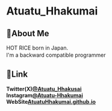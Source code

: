 # Atuatu_Hhakumai  

## 🍚About Me
HOT RICE born in Japan.  
I'm a backward compatible programmer　　
  
## 🔗Link
**Twitter(X)[@Atuatu_Hhakusai](https://twitter.com/Atuatu_Hhakusai)**  
**Instagram[@Atuatu-Hhakumai](https://www.instagram.com/atuatu.hhakumai/)**  
**WebSite[AtuatuHhakumai.github.io](https://www.atuatu-hhakumai.github.io)**  
